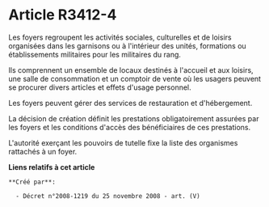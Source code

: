 # Article R3412-4

Les foyers regroupent les activités sociales, culturelles et de loisirs organisées dans les garnisons ou à l'intérieur des
unités, formations ou établissements militaires pour les militaires du rang.

Ils comprennent un ensemble de locaux destinés à l'accueil et aux loisirs, une salle de consommation et un comptoir de vente
où les usagers peuvent se procurer divers articles et effets d'usage personnel.

Les foyers peuvent gérer des services de restauration et d'hébergement.

La décision de création définit les prestations obligatoirement assurées par les foyers et les conditions d'accès des
bénéficiaires de ces prestations.

L'autorité exerçant les pouvoirs de tutelle fixe la liste des organismes rattachés à un foyer.

**Liens relatifs à cet article**

	**Créé par**:

	  - Décret n°2008-1219 du 25 novembre 2008 - art. (V)
